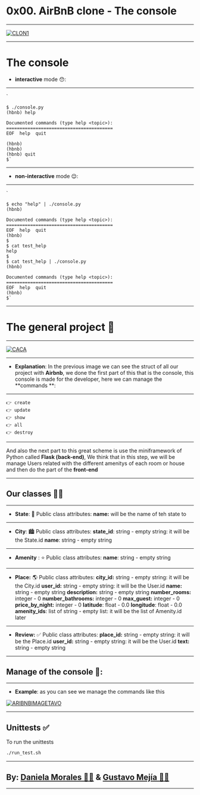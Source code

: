 # 0x00. AirBnB clone - The console

------------
<a href="https://ibb.co/hfv1q1B"><img src="https://i.ibb.co/tX5PdPq/CLON1.png" alt="CLON1" border="0"></a>

------------

# The console 

* **interactive** mode  😯:

------------

`

	$ ./console.py
	(hbnb) help

	Documented commands (type help <topic>):
	========================================
	EOF  help  quit

	(hbnb) 
	(hbnb) 
	(hbnb) quit
	$`

------------

* **non-interactive** mode 😌:  

------------
`


	$ echo "help" | ./console.py
	(hbnb)

	Documented commands (type help <topic>):
	========================================
	EOF  help  quit
	(hbnb) 
	$
	$ cat test_help
	help
	$
	$ cat test_help | ./console.py
	(hbnb)

	Documented commands (type help <topic>):
	========================================
	EOF  help  quit
	(hbnb) 
	$`



------------
# The general project 👋

------------
<a href="https://ibb.co/ypbDqsC"><img src="https://i.ibb.co/425cpNL/CACA.png" alt="CACA" border="0"></a>

------------

* **Explanation**:  In the previous image we can see the struct of all our project with **Airbnb**, we done the first part of this that is the console, this console is made for the developer, here we can manage the **commands **:

------------

	👉 create
	👉 update
	👉 show
	👉 all
	👉 destroy

------------

And also the next part to this great scheme is use the miniframework of Python called **Flask  (back-end)**, We think that in this step, we will be manage Users related with the different amenitys of each room or house and then do the part of the **front-end**

------------
## Our classes 🙌🏻

------------

* **State**: 🌆
	Public class attributes:
	**name:** will be the name of teh state to

------------

* **City**: 🏙
	Public class attributes:
	**state_id**: string - empty string: it will be the State.id
	**name**: string - empty string

------------

* **Amenity** : ⭐️
	Public class attributes:
	**name**: string - empty string

------------


* **Place:** 🌎
	Public class attributes:
	**city_id:** string - empty string: it will be the City.id
	**user_id:** string - empty string: it will be the User.id
	**name:** string - empty string
	**description:** string - empty string
	**number_rooms:** integer - 0
	**number_bathrooms:** integer - 0
	**max_guest:** integer - 0
	**price_by_night:** integer - 0
	**latitude**: float - 0.0
	**longitude**: float - 0.0
	**amenity_ids**: list of string - empty list: it will be the list of Amenity.id later

------------


* **Review:** ✅
	Public class attributes:
	**place_id:** string - empty string: it will be the Place.id
	**user_id:** string - empty string: it will be the User.id
	**text:** string - empty string


------------
## Manage of the console 🌈:

------------

* **Example**: as you can see we manage the commands like this

<a href="https://ibb.co/Gk4wKSW"><img src="https://i.ibb.co/92kXF5b/ARIBNBIMAGETAVO.png" alt="ARIBNBIMAGETAVO" border="0"></a>

------------

## Unittests ✅
To run the unittests
```bash
./run_test.sh
```

------------

## By: <a href="https://github.com/daniela2001-png">Daniela Morales 🙋‍♀️</a>  & <a href="https://github.com/Athesto"> Gustavo Mejía 🙋‍♂️</a>

------------

